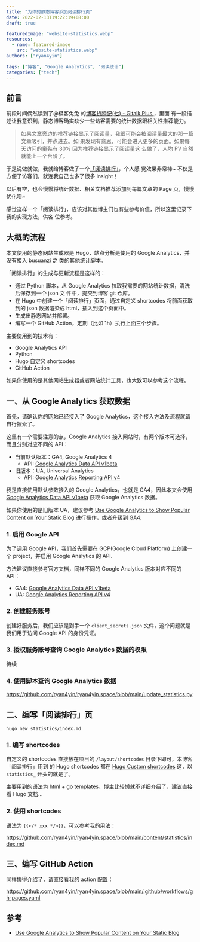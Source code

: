```yaml
---
title: "为你的静态博客添加阅读排行页"
date: 2022-02-13T19:22:19+08:00
draft: true

featuredImage: "website-statistics.webp"
resources:
  - name: featured-image
    src: "website-statistics.webp"
authors: ["ryan4yin"]

tags: ["博客", "Google Analytics", "阅读统计"]
categories: ["tech"]
---
```


## 前言

前段时间偶然读到了@极客兔兔
的[博客折腾记(七) - Gitalk Plus ](https://geektutu.com/post/blog-experience-7.html)，里面
有一段描述让我意识到，静态博客确实缺少一些访客需要的统计数据跟相关性推荐能力。

> 如果文章旁边的推荐链接显示了阅读量，我很可能会被阅读量最大的那一篇文章吸引，并点进去。如
> 果发现有意思，可能会进入更多的页面。如果每天访问的童鞋有 30% 因为推荐链接显示了阅读量这
> 么做了，人均 PV 自然就能上一个台阶了。

于是说做就做，我就给博客做了一个[「阅读排行」](https://thiscute.world/statistics/)，个人感
觉效果非常棒~ 不仅是方便了访客们，就连我自己也多了很多 insight！

以后有空，也会慢慢将统计数据、相关文档推荐添加到每篇文章的 Page 页，慢慢优化呗~

感觉这样一个「阅读排行」，应该对其他博主们也有些参考价值，所以这里记录下我的实现方法，供各
位参考。

## 大概的流程

本文使用的静态网站生成器是 Hugo，站点分析是使用的 Google Analytics，并没有接入 busuanzi 之
类的其他统计脚本。

「阅读排行」的生成与更新流程是这样的：

- 通过 Python 脚本，从 Google Analytics 拉取我需要的网站统计数据，清洗后保存到一个 json 文
  件中，提交到博客 git 仓库。
- 在 Hugo 中创建一个「阅读排行」页面，通过自定义 shortcodes 将前面获取到的 json 数据渲染成
  html，插入到这个页面中。
- 生成出静态网站并部署。
- 编写一个 GitHub Action，定期（比如 1h）执行上面三个步骤。

主要使用到的技术有：

- Google Analytics API
- Python
- Hugo 自定义 shortcodes
- GitHub Action

如果你使用的是其他网站生成器或者网站统计工具，也大致可以参考这个流程。

## 一、从 Google Analytics 获取数据

首先，请确认你的网站已经接入了 Google Analytics，这个接入方法及流程就请自行搜索了。

这里有一个需要注意的点，Google Analytics 接入网站时，有两个版本可选择，而且分别对应不同的
API：

- 当前默认版本：GA4, Google Analytics 4
  - API: [Google Analytics Data API v1beta][ga4-data-api]
- 旧版本：UA, Universal Analytics
  - API: [Google Analytics Reporting API v4][ua-reporting-api-v4]

我是直接使用默认参数接入的 Google Analytics，也就是 GA4，因此本文会使用 [Google Analytics
Data API v1beta][ga4-data-api] 获取 Google Analytics 数据。

如果你使用的是旧版本 UA，建议参考 [Use Google Analytics to Show Popular Content on Your
Static Blog][hugo-popular-content] 进行操作，或者升级到 GA4.

### 1. 启用 Google API

为了调用 Google API，我们首先需要在 GCP(Google Cloud Platform) 上创建一个 project，并启用
Google Analytics 的 API.

方法建议直接参考官方文档，同样不同的 Google Analytics 版本对应不同的 API：

- GA4: [Google Analytics Data API v1beta][ga4-data-api]
- UA: [Google Analytics Reporting API v4][ua-reporting-api-v4]

### 2. 创建服务账号

创建好服务后，我们应该是到手一个 `client_secrets.json` 文件，这个问题就是我们用于访问
Google API 的身份凭证。

### 3. 授权服务账号查询 Google Analytics 数据的权限

待续

### 4. 使用脚本查询 Google Analytics 数据

<https://github.com/ryan4yin/ryan4yin.space/blob/main/update_statistics.py>

## 二、编写「阅读排行」页

```shell
hugo new statistics/index.md
```

### 1. 编写 shortcodes

自定义的 shortcodes 直接放在项目的 `/layout/shortcodes` 目录下即可，本博客「阅读排行」用到
的 Hugo shortcodes 都在 [Hugo Custom shortcodes][custom-hugo-shortcodes] 这，以
`statistics_` 开头的就是了。

主要用到的语法为 html + go templates，博主比较懒就不详细介绍了，建议直接看 Hugo 文档...

### 2. 使用 shortcodes

语法为 `{{</* xxx */>}}`，可以参考我的用法：

<https://github.com/ryan4yin/ryan4yin.space/blob/main/content/statistics/index.md>

## 三、编写 GitHub Action

同样懒得介绍了，请直接看我的 action 配置：

<https://github.com/ryan4yin/ryan4yin.space/blob/main/.github/workflows/gh-pages.yaml>

## 参考

- [Use Google Analytics to Show Popular Content on Your Static Blog][hugo-popular-content]

[ga4-data-api]: https://developers.google.com/analytics/devguides/reporting/data/v1
[ua-reporting-api-v4]:
  https://developers.google.com/analytics/devguides/reporting/core/v4/quickstart/service-py
[hugo-popular-content]: https://pakstech.com/blog/hugo-popular-content/
[custom-hugo-shortcodes]:
  https://github.com/ryan4yin/ryan4yin.space/tree/main/layouts/shortcodes
